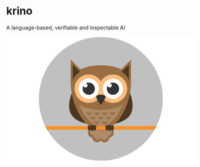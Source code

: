 # krino
A language-based, verifiable and inspectable AI

                 
![Minerva's owl](https://github.com/sparxsystems/krino/blob/master/owl-icon-flat-01-.jpg)
